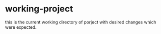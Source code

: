 # working-project
this is the current working directory of porject with desired changes which were expected.
